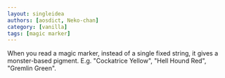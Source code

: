 ```yaml
---
layout: singleidea
authors: [aosdict, Neko-chan]
category: [vanilla]
tags: [magic marker]
---
```

When you read a magic marker, instead of a single fixed string, it gives a monster-based pigment. E.g. "Cockatrice Yellow", "Hell Hound Red", "Gremlin Green".
